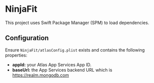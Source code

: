 # NinjaFit

This project uses Swift Package Manager (SPM) to load dependencies.

## Configuration

Ensure `NinjaFit/atlasConfig.plist` exists and contains the following properties:

- **appId:** your Atlas App Services App ID.
- **baseUrl:** the App Services backend URL which is https://realm.mongodb.com

